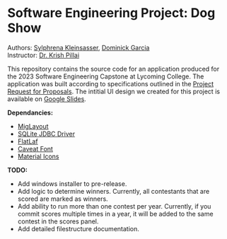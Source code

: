 # Software Engineering Project: Dog Show

Authors: [Sylphrena Kleinsasser](https://github.com/sylphrena0), [Dominick Garcia](https://github.com/DomG06)   
Instructor: [Dr. Krish Pillai](https://www.lycoming.edu/faculty/pillai-krish.aspx)

This repository contains the source code for an application produced for the 2023 Software Engineering Capstone at Lycoming College. The application was built according to specifications outlined in the [Project Request for Proposals](https://github.com/sylphrena0/dogshow/blob/master/Request%20for%20Proposals.pdf). The intitial UI design we created for this project is available on [Google Slides](https://docs.google.com/presentation/d/162Y0hAee3gJy2oXr8UxHopVxCYejSRz8XLDjT958Fn4/edit#slide=id.g181d91624ff_0_23).

**Dependancies:**
 - [MigLayout](https://github.com/mikaelgrev/miglayout)
 - [SQLite JDBC Driver](https://github.com/Willena/sqlite-jdbc-crypt)
 - [FlatLaf](https://github.com/JFormDesigner/FlatLaf)
 - [Caveat Font](https://fonts.google.com/specimen/Caveat)
 - [Material Icons](https://fonts.google.com/icons)


**TODO:**
- Add windows installer to pre-release.
- Add logic to determine winners. Currently, all contestants that are scored are marked as winners.
- Add ability to run more than one contest per year. Currently, if you commit scores multiple times in a year, it will be added to the same contest in the scores panel.
- Add detailed filestructure documentation.

<!--
Build Instructions:
jpackage --name DogShow --app-version 0.9.0 --input ./ --main-jar DogShow.jar --type deb --icon ../../../src/images/icon.png

 <details open>
<summary><font size=4>Project Filestructure:</font></summary> 

using template from https://stackoverflow.com/questions/19699059/representing-directory-file-structure-in-markdown-syntax

 ```
root
│   .bashrc             ~ bash functions to simplify workflow
│   .gitignore          ~ specifies files that git will not send to this github repository (mostly runtime files)
│   compute.sh          ~ file like run_script.sh that attempts to add bash arguments to control qsub
│   compute_test.sh     ~ alternative attempt to add bash arguments
│   documentation.md    ~ documents weekly work during the CLASSE REU program
│   readme.md           ~ explains project and script dependancies - you are here!
│   run_script.sh       ~ runs any python script in qsub. Run (using .bashrc) with syntax "qsub <script>.py <args>" 
│
└───code    ~ contains all code for the project, excluding bash scripts
│   │   feature_anaylsis.ipynb      ~ anaylzes features and generates files that give a landscape of that database
│   │   feature_selection.ipynb     ~ anaylzes feature importance and correlations
│   │   training.ipynb              ~ training notebook to test models locally before running compute farm scripts
│   │   build_features.py           ~ extracts features from datasets with matminer
│   │   model_optimizer.py          ~ optimizes sklearn models with GridSearchCV
│   │   model_optimizer_bayes.py    ~ optimizes sklearn models using bayesian optimization with scikit-optimize
│   │   training_bulk.py            ~ trains up to eight models at once to generate a combined result graph and csv
│   │   training_single.py          ~ trains single models and can export feature importances and graphs
│   │
│   └───dependancies    ~ contains code that defines shared functions, used by code in the parent directory
│       │   shared_functions.py     ~ general use functions that are used in many files
│       │   superlearner.py         ~ functions that simplify creation of superlearning models
│       │   ...
│
└───data    ~  contains datasets, features, and various generated files about the data - feature files include target
│   │   dataset.csv                 ~ superconducter database from Stanev2018
│   │   dataset_hamidieh.csv        ~ superconductor database, cleaned - https://arxiv.org/pdf/1803.10260.pdf
│   │   features.csv                ~ features for training, generated from Stanev2018 dataset with ../code/build_features.py
│   │   features_hamidieh.csv       ~ features for training using data from https://arxiv.org/pdf/1803.10260.pdf
│   │   dataset_histogram.png       ~ histogram of critical tempurtures in the dataset
│   │   feature_heatmap.png         ~ heatmap of the correlations between features and the target
│   │   feature_histograms.png      ~ histograms of all the features in the data
│   │
│   └───importance    ~ contains feature importances for ensemble models, generated by code/feature_selection.ipynb
│       │   ...
│
└───latex   ~ contains source files and output for the latex final paper for the CLASSE REU program
│   ...
│
└───results     ~ contains all result prediction vs target grapgs and exported files
    │   results_optimized.csv               ~ results from training main eight models, generated from ../code/training_bulk.py
    │   results_unoptimized.csv             ~ unoptimized results from training main eight models
    │   results_optimized.png               ~ graph of results of main eight models
    │   results_unoptimized.png             ~ graph of unoptimized results of main eight models
    │   results_unoptimized_optimized.png   ~ graph of four unoptimized results vs optimized results
    │
    └───individual      ~ contains graphs and csv result files from individual model training 
    │   │   ...
    │
    └───optimization    ~ contains csv results from code/model_optimizer.py and code/model_optimizer_bayes.py
        │   ...
```

</details>
<br> -->
